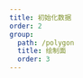 ```yaml
---
title: 初始化数据
order: 2
group:
  path: /polygon
  title: 绘制面
  order: 3
---
```


<code src="./initialData.tsx" compact="true" defaultShowCode="true"></code>

<code src="./initialData1.tsx" compact="true" defaultShowCode="true"></code>